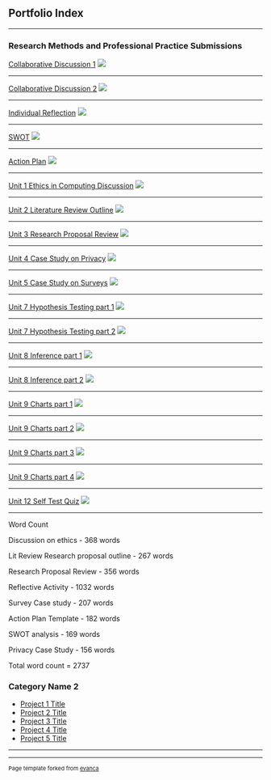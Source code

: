 ## Portfolio Index

---

### Research Methods and Professional Practice Submissions 

[Collaborative Discussion 1](/pdf/Colab_Discussion1.pdf)
<img src="images/discussion.jpg?raw=true"/>

---
[Collaborative Discussion 2](/pdf/Colab_Discussion2.pdf)
<img src="images/discussion.jpg?raw=true"/>

---
[Individual Reflection](/pdf/Reflective_Essay.pdf)
<img src="images/reflection.jpg?raw=true"/>

---
[SWOT](/pdf/SWOT.pdf)
<img src="images/eda.jpg?raw=true"/>

---
[Action Plan](/pdf/Action_Plan.pdf)
<img src="images/correlation.jpg?raw=true"/>

---
[Unit 1 Ethics in Computing Discussion](/pdf/Unit1_Ethics.pdf)
<img src="images/regression.jpg?raw=true"/>

---
[Unit 2 Literature Review Outline](/pdf/Unit2_LitReview_Outline.pdf)
<img src="images/jaccard.jpg?raw=true"/>

---
[Unit 3 Research Proposal Review](/pdf/Unit3_Research_Proposal_Review.pdf)
<img src="images/clustering.jpg?raw=true"/>

---
[Unit 4 Case Study on Privacy](/pdf/Unit4_CaseStudy_Privacy.pdf)
<img src="images/kmeans.jpg?raw=true"/>

---
[Unit 5 Case Study on Surveys](/pdf/Unit5_CaseStudy_Survey.pdf)
<img src="images/perception.jpg?raw=true"/>

---
[Unit 7 Hypothesis Testing part 1](/pdf/Unit7_Hypothesis1.pdf)
<img src="images/gradient.jpg?raw=true"/>

---
[Unit 7 Hypothesis Testing part 2](/pdf/Unit7_Hypothesis2.pdf)
<img src="images/cnn.jpg?raw=true"/>

---
[Unit 8 Inference part 1](/pdf/Unit8_Inference1.pdf)
<img src="images/cnn.jpg?raw=true"/>

---
[Unit 8 Inference part 2](/pdf/Unit8_Inference2.pdf)
<img src="images/performance.jpg?raw=true"/>

---
[Unit 9 Charts part 1](/pdf/Unit9_Charts1.pdf)
<img src="images/future.jpg?raw=true"/>

---
[Unit 9 Charts part 2](/pdf/Unit9_Charts2.pdf)
<img src="images/future.jpg?raw=true"/>

---
[Unit 9 Charts part 3](/pdf/Unit9_Charts3.pdf)
<img src="images/future.jpg?raw=true"/>

---
[Unit 9 Charts part 4](/pdf/Unit9_Charts4.pdf)
<img src="images/future.jpg?raw=true"/>

---
[Unit 12 Self Test Quiz](/pdf/Unit12_Quiz.pdf)
<img src="images/future.jpg?raw=true"/>

---
Word Count

Discussion on ethics - 368 words

Lit Review Research proposal outline - 267 words

Research Proposal Review - 356 words

Reflective Activity - 1032 words

Survey Case study - 207 words

Action Plan Template - 182 words

SWOT analysis - 169 words

Privacy Case Study - 156 words

Total word count = 2737

### Category Name 2

- [Project 1 Title](http://example.com/)
- [Project 2 Title](http://example.com/)
- [Project 3 Title](http://example.com/)
- [Project 4 Title](http://example.com/)
- [Project 5 Title](http://example.com/)

---




---
<p style="font-size:11px">Page template forked from <a href="https://github.com/evanca/quick-portfolio">evanca</a></p>
<!-- Remove above link if you don't want to attibute -->
